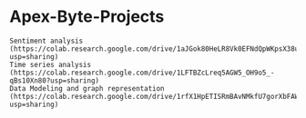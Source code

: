 # Apex-Byte-Projects
    Sentiment analysis (https://colab.research.google.com/drive/1aJGok80HeLR8Vk0EFNdQpWKpsX38uYGB?usp=sharing)
    Time series analysis (https://colab.research.google.com/drive/1LFTBZcLreq5AGW5_OH9o5_-qBs10Xn80?usp=sharing)
    Data Modeling and graph representation (https://colab.research.google.com/drive/1rfX1HpETISRmBAvNMkfU7gorXbFAWhnw?usp=sharing)
